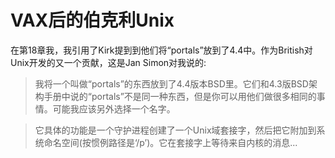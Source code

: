 # VAX后的伯克利Unix

在第18章我，我引用了Kirk提到到他们将“portals”放到了4.4中。作为British对Unix开发的又一个贡献，这是Jan Simon对我说的:

> 我将一个叫做“portals”的东西放到了4.4版本BSD里。它们和4.3版BSD架构手册中说的“portals”不是同一种东西，但是你可以用他们做很多相同的事情。可能我应该另外选择一个名字。

> 它具体的功能是一个守护进程创建了一个Unix域套接字，然后把它附加到系统命名空间(按惯例路径是‘/p’)。它在套接字上等待来自内核的消息...

> 
